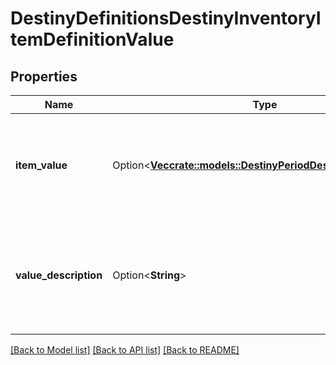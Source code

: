# DestinyDefinitionsDestinyInventoryItemDefinitionValue

## Properties

Name | Type | Description | Notes
------------ | ------------- | ------------- | -------------
**item_value** | Option<[**Vec<crate::models::DestinyPeriodDestinyItemQuantity>**](Destiny.DestinyItemQuantity.md)> | References to the items that make up this item's \"value\", and the quantity. | [optional]
**value_description** | Option<**String**> | If there's a localized text description of the value provided, this will be said description. | [optional]

[[Back to Model list]](../README.md#documentation-for-models) [[Back to API list]](../README.md#documentation-for-api-endpoints) [[Back to README]](../README.md)


